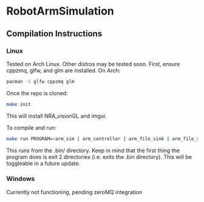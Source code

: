 # RobotArmSimulation

## Compilation Instructions

### Linux
Tested on Arch Linux. Other distros may be tested soon.
First, ensure cppzmq, glfw, and glm are installed.
On Arch:
```bash
pacman -S glfw cppzmq glm
```

Once the repo is cloned:
```bash
make init
```
This will install NRA_visionGL and imgui.

To compile and run:
```bash
make run PROGRAM=<arm_sim | arm_controller | arm_file_sink | arm_file_source>
```
This runs from the .bin/<program> directory. Keep in mind that the first thing the program does is exit 2 directories (i.e. exits the .bin directory). This will be toggleable in a future update.

### Windows
Currently not functioning, pending zeroMQ integration
